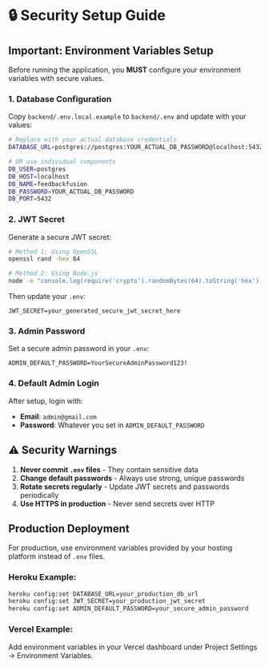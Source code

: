 # 🔒 Security Setup Guide

## Important: Environment Variables Setup

Before running the application, you **MUST** configure your environment variables with secure values.

### 1. Database Configuration

Copy `backend/.env.local.example` to `backend/.env` and update with your values:

```bash
# Replace with your actual database credentials
DATABASE_URL=postgres://postgres:YOUR_ACTUAL_DB_PASSWORD@localhost:5432/feedbackfusion

# OR use individual components
DB_USER=postgres
DB_HOST=localhost
DB_NAME=feedbackfusion
DB_PASSWORD=YOUR_ACTUAL_DB_PASSWORD
DB_PORT=5432
```

### 2. JWT Secret

Generate a secure JWT secret:

```bash
# Method 1: Using OpenSSL
openssl rand -hex 64

# Method 2: Using Node.js
node -e "console.log(require('crypto').randomBytes(64).toString('hex'))"
```

Then update your `.env`:
```
JWT_SECRET=your_generated_secure_jwt_secret_here
```

### 3. Admin Password

Set a secure admin password in your `.env`:
```
ADMIN_DEFAULT_PASSWORD=YourSecureAdminPassword123!
```

### 4. Default Admin Login

After setup, login with:
- **Email**: `admin@gmail.com`
- **Password**: Whatever you set in `ADMIN_DEFAULT_PASSWORD`

## ⚠️ Security Warnings

1. **Never commit `.env` files** - They contain sensitive data
2. **Change default passwords** - Always use strong, unique passwords
3. **Rotate secrets regularly** - Update JWT secrets and passwords periodically
4. **Use HTTPS in production** - Never send secrets over HTTP

## Production Deployment

For production, use environment variables provided by your hosting platform instead of `.env` files.

### Heroku Example:
```bash
heroku config:set DATABASE_URL=your_production_db_url
heroku config:set JWT_SECRET=your_production_jwt_secret
heroku config:set ADMIN_DEFAULT_PASSWORD=your_secure_admin_password
```

### Vercel Example:
Add environment variables in your Vercel dashboard under Project Settings → Environment Variables.
